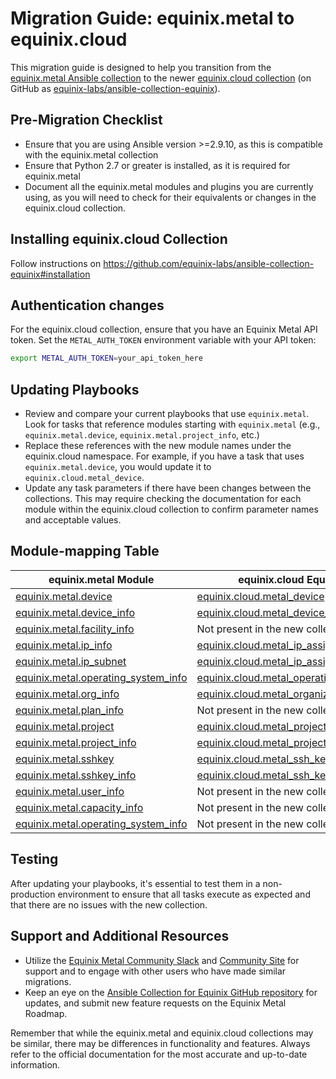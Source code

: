 # Migration Guide: equinix.metal to equinix.cloud

This migration guide is designed to help you transition from the [equinix.metal Ansible collection](https://github.com/equinix/ansible-collection-metal) to the newer [equinix.cloud collection](https://github.com/equinix-labs/ansible-collection-equinix) (on GitHub as [equinix-labs/ansible-collection-equinix](https://github.com/equinix-labs/ansible-collection-equinix)).

## Pre-Migration Checklist

- Ensure that you are using Ansible version >=2.9.10, as this is compatible with the equinix.metal collection
- Ensure that Python 2.7 or greater is installed, as it is required for equinix.metal
- Document all the equinix.metal modules and plugins you are currently using, as you will need to check for their equivalents or changes in the equinix.cloud collection.

## Installing equinix.cloud Collection

Follow instructions on https://github.com/equinix-labs/ansible-collection-equinix#installation

## Authentication changes

For the equinix.cloud collection, ensure that you have an Equinix Metal API token. Set the `METAL_AUTH_TOKEN` environment variable with your API token:

```sh
export METAL_AUTH_TOKEN=your_api_token_here
```

## Updating Playbooks

- Review and compare your current playbooks that use `equinix.metal`. Look for tasks that reference modules starting with `equinix.metal` (e.g., `equinix.metal.device`, `equinix.metal.project_info`, etc.)
- Replace these references with the new module names under the equinix.cloud namespace. For example, if you have a task that uses `equinix.metal.device`, you would update it to `equinix.cloud.metal_device`.
- Update any task parameters if there have been changes between the collections. This may require checking the documentation for each module within the equinix.cloud collection to confirm parameter names and acceptable values.

## Module-mapping Table

| equinix.metal Module                                                                                              | equinix.cloud Equivalent                                                                                              |
|-------------------------------------------------------------------------------------------------------------------|-----------------------------------------------------------------------------------------------------------------------|
| [equinix.metal.device](https://github.com/equinix/ansible-collection-metal/blob/main/docs/equinix.metal.device_module.rst)                              | [equinix.cloud.metal_device](https://github.com/equinix-labs/ansible-collection-equinix/blob/main/docs/modules/metal_device.md)                              |
| [equinix.metal.device_info](https://github.com/equinix/ansible-collection-metal/blob/main/docs/equinix.metal.device_info_module.rst)                        | [equinix.cloud.metal_device_info](https://github.com/equinix-labs/ansible-collection-equinix/blob/main/docs/modules/metal_device_info.md)                         |
| [equinix.metal.facility_info](https://github.com/equinix/ansible-collection-metal/blob/main/docs/equinix.metal.facility_info_module.rst)                      | Not present in the new collection                                                                                      |
| [equinix.metal.ip_info](https://github.com/equinix/ansible-collection-metal/blob/main/docs/equinix.metal.ip_info_module.rst)                                | [equinix.cloud.metal_ip_assignment_info](https://github.com/equinix-labs/ansible-collection-equinix/blob/main/docs/modules/metal_ip_assignment_info.md)                   |
| [equinix.metal.ip_subnet](https://github.com/equinix/ansible-collection-metal/blob/main/docs/equinix.metal.ip_subnet_module.rst)                            | [equinix.cloud.metal_ip_assignment](https://github.com/equinix-labs/ansible-collection-equinix/blob/main/docs/modules/metal_ip_assignment.md)                           |
| [equinix.metal.operating_system_info](https://github.com/equinix/ansible-collection-metal/blob/main/docs/equinix.metal.operating_system_info_module.rst)      | [equinix.cloud.metal_operating_system_info](https://github.com/equinix-labs/ansible-collection-equinix/blob/main/docs/modules/metal_operating_system_info.md)             |
| [equinix.metal.org_info](https://github.com/equinix/ansible-collection-metal/blob/main/docs/equinix.metal.org_info_module.rst)                               | [equinix.cloud.metal_organization_info](https://github.com/equinix-labs/ansible-collection-equinix/blob/main/docs/modules/metal_organization_info.md)                      |
| [equinix.metal.plan_info](https://github.com/equinix/ansible-collection-metal/blob/main/docs/equinix.metal.plan_info_module.rst)                             | Not present in the new collection                                                                                      |
| [equinix.metal.project](https://github.com/equinix/ansible-collection-metal/blob/main/docs/equinix.metal.project_module.rst)                                | [equinix.cloud.metal_project](https://github.com/equinix-labs/ansible-collection-equinix/blob/main/docs/modules/metal_project.md)                                |
| [equinix.metal.project_info](https://github.com/equinix/ansible-collection-metal/blob/main/docs/equinix.metal.project_info_module.rst)                       | [equinix.cloud.metal_project_info](https://github.com/equinix-labs/ansible-collection-equinix/blob/main/docs/modules/metal_project_info.md)                       |
| [equinix.metal.sshkey](https://github.com/equinix/ansible-collection-metal/blob/main/docs/equinix.metal.sshkey_module.rst)                                   | [equinix.cloud.metal_ssh_key](https://github.com/equinix-labs/ansible-collection-equinix/blob/main/docs/modules/metal_ssh_key.md)                                   |
| [equinix.metal.sshkey_info](https://github.com/equinix/ansible-collection-metal/blob/main/docs/equinix.metal.sshkey_info_module.rst)                         | [equinix.cloud.metal_ssh_key_info](https://github.com/equinix-labs/ansible-collection-equinix/blob/main/docs/modules/metal_ssh_key_info.md)                         |
| [equinix.metal.user_info](https://github.com/equinix/ansible-collection-metal/blob/main/docs/equinix.metal.user_info_module.rst)                             | Not present in the new collection                                                                                      |
| [equinix.metal.capacity_info](https://github.com/equinix/ansible-collection-metal/blob/main/docs/equinix.metal.capacity_info_module.rst)                     | Not present in the new collection                                                                                      |
| [equinix.metal.operating_system_info](https://github.com/equinix/ansible-collection-metal/blob/main/docs/equinix.metal.operating_system_info_module.rst)     | Not present in the new collection                                                                                      |




## Testing

After updating your playbooks, it's essential to test them in a non-production environment to ensure that all tasks execute as expected and that there are no issues with the new collection.

## Support and Additional Resources

- Utilize the [Equinix Metal Community Slack](https://slack.equinixmetal.com/) and [Community Site](https://community.equinix.com/) for support and to engage with other users who have made similar migrations.
- Keep an eye on the [Ansible Collection for Equinix GitHub repository](https://github.com/equinix-labs/ansible-collection-equinix) for updates, and submit new feature requests on the Equinix Metal Roadmap.

Remember that while the equinix.metal and equinix.cloud collections may be similar, there may be differences in functionality and features. Always refer to the official documentation for the most accurate and up-to-date information.

